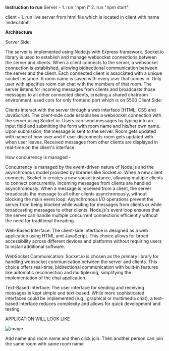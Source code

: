 **Instruction to run**
Server - 1. run "npm i"
          2. run "npm start"

client - 1. run live server from html file which is located in client with name 'index.html'

**Architecture**

Server Side:

  The server is implemented using Node.js with Express framework.
  Socket.io library is used to establish and manage websocket connections between the server and clients.
  When a client connects to the server, a websocket connection is established, allowing bidirectional communication between the server and the client.
  Each connected client is associated with a unique socket instance. A room name is saved with every user that comes in. 
  Only user with specifies room can chat with the members of that room.
  The server listens for incoming messages from clients and broadcasts those messages to all other connected clients, creating a shared chatroom environment.
  used cors for only frontend port which is on 5500
Client Side:

  Clients interact with the server through a web interface (HTML, CSS and JavaScript).
  The client-side code establishes a websocket connection with the server using Socket.io.
  Users can send messages by typing into an input field and submitting the form with room name and his/her own name. Upon submission, the message is sent to the server.
  Room gets updated with name of new user and if user disconnects room gets updated with when user leaves.
  Received messages from other clients are displayed in real-time on the client's interface.

How concurrency is managed -

Concurrency is managed by the event-driven nature of Node.js and the asynchronous model provided by libraries like Socket.io.
When a new client connects, Socket.io creates a new socket instance, allowing multiple clients to connect concurrently.
Incoming messages from clients are handled asynchronously. When a message is received from a client, the server broadcasts the message to all other clients asynchronously, without blocking the main event loop.
Asynchronous I/O operations prevent the server from being blocked while waiting for messages from clients or while broadcasting messages to other clients.
Node.js's event loop ensures that the server can handle multiple concurrent connections efficiently without the need for traditional threading.


Web-Based Interface: The client-side interface is designed as a web application using HTML and JavaScript. 
                    This choice allows for broad accessibility across different devices and platforms without requiring users to install additional software.

WebSocket Communication: Socket.io is chosen as the primary library for handling websocket communication between the server and clients. 
                        This choice offers real-time, bidirectional communication with built-in features like automatic reconnection and multiplexing, simplifying the implementation of the chat application.

Text-Based Interface: The user interface for sending and receiving messages is kept simple and text-based. 
                      While more sophisticated interfaces could be implemented (e.g., graphical or multimedia chat), a text-based interface reduces complexity and allows for quick development and testing.


APPLICATION WILL LOOK LIKE 

![image](https://github.com/hardikralhan/chat-app/assets/77456767/b0c1df0d-17f9-4834-b04c-00452ed0aedc)

Add name and room name and then click join.
Then another person can join the same room with same room name
